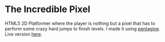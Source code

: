 The Incredible Pixel
====================

HTML5 2D Platformer where the player is nothing but a pixel that has to perform some crazy hard jumps to finish levels. I made it using [pentagine](http://www.github.com/davidgomes). Live version [here](http://www.the-incredible-pixel.appspot.com).
